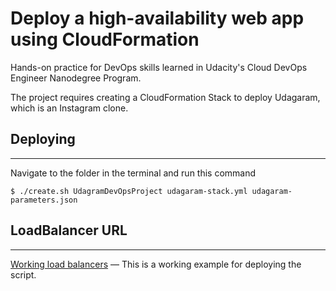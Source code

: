 # Deploy a high-availability web app using CloudFormation

Hands-on practice for DevOps skills learned in Udacity's Cloud DevOps Engineer Nanodegree Program.

The project requires creating a CloudFormation Stack to deploy Udagaram, which is an Instagram clone.

## Deploying
---

Navigate to the folder in the terminal and run this command
```
$ ./create.sh UdagramDevOpsProject udagaram-stack.yml udagaram-parameters.json
```

## LoadBalancer URL
---

[Working load balancers](http://udagr-webap-x135i5kjr4h6-1323323407.us-west-2.elb.amazonaws.com/) &mdash; This is a working example for deploying the script.